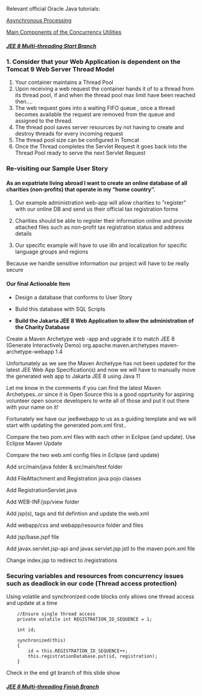 Relevant official Oracle Java tutorials:

[Asynchronous Processing](https://docs.oracle.com/javaee/7/tutorial/servlets012.htm)

[Main Components of the Concurrency Utilities](https://docs.oracle.com/javaee/7/tutorial/concurrency-utilities002.htm)

##### [JEE 8 Multi-threading Start Branch](https://github.com/NicorDesigns/javawebdevcourse/tree/jee8web-file-upload-start)

### 1. Consider that your Web Application is dependent on the Tomcat 9 Web Server Thread Model
1. Your container maintains a Thread Pool
2. Upon receiving a web request the container hands it of to a thread from its thread pool, if and when the thread pool max limit have been reached then....
3. The web request goes into a waiting FIFO queue , once a thread becomes available the request are removed from the queue and assigned to the thread.
4.  The thread pool saves server resources by not having to create and destroy threads for every incoming request
5. The thread pool size can be configured in Tomcat
6. Once the Thread completes the Servlet Request it goes back into the Thread Pool ready to serve the next Servlet Request

### Re-visiting our Sample User Story

#### As an expatriate living abroad I want to create an online database of all charities (non-profits) that operate in my “home country”.

1. Our example administration web-app will allow charities to "register" with our online DB and send us their official tax registration forms

2. Charities should be able to register their information online and provide attached files such as non-profit tax registration status and address details

3. Our specific example will have to use i8n and localization for specific language groups and regions

Because we handle sensitive information our project will have to be really secure

#### Our final Actionable Item

* Design a database that conforms to User Story

* Build this database with SQL Scripts

* <b>Build the Jakarta JEE 8 Web Application to allow the administration of the Charity Database</b>


Create a Maven Archetype web -app and upgrade it to match JEE 8
(Generate Interactively Demo)
<dependency>
    <groupId>org.apache.maven.archetypes</groupId>
    <artifactId>maven-archetype-webapp</artifactId>
    <version>1.4</version>
</dependency>

Unfortunately as we see the Maven Archetype has not been updated for the latest JEE Web App Specification(s) and now we will have to manually move the generated web app to Jakarta JEE 8 using Java 11

Let me know in the comments if you can find the latest Maven Archetypes..or since it is Open Source this is a good opprtunity for aspiring volunteer open source developers to write all of those and put it out there with your name on it!

Fortunately we have our jee8webapp to us as a guiding template and we will start with updating the generated pom.xml first..

Compare the two pom.xml files with each other in Eclipse (and update).
Use Eclipse Maven Update

Compare the two web.xml config files in Eclipse (and update)

Add src/main/java folder & src/main/test folder

Add FileAttachment and Registration java pojo classes

Add RegistrationServlet.java

Add WEB-INF/jsp/view folder

Add jsp(s), tags and tld defintion and update the web.xml

Add webapp/css and webapp/resource folder and files 

Add jsp/base.jspf file

Add javax.servlet.jsp-api and javax.servlet.jsp.jstl to the maven pom.xml file


Change index.jsp to redirect to /registrations



### Securing variables and resources from concurrency issues such as deadlock in our code (Thread access protection)


Using volatile and synchronized code blocks only allows one thread access and update at a time

		//Ensure single thread access
		private volatile int REGISTRATION_ID_SEQUENCE = 1;
		
		int id;
		
		synchronized(this)
		{
			id = this.REGISTRATION_ID_SEQUENCE++;
			this.registrationDatabase.put(id, registration);
		}

Check in the end git branch of this slide show

##### [JEE 8 Multi-threading Finish Branch](https://github.com/NicorDesigns/javawebdevcourse/tree/jee8web-multithreading-end)